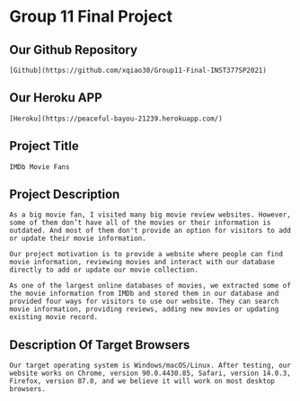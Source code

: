 # Group 11 Final Project
## Our Github Repository

    [Github](https://github.com/xqiao30/Group11-Final-INST377SP2021)

## Our Heroku APP

    [Heroku](https://peaceful-bayou-21239.herokuapp.com/)

## Project Title

    IMDb Movie Fans

## Project Description

    As a big movie fan, I visited many big movie review websites. However, some of them don’t have all of the movies or their information is outdated. And most of them don't provide an option for visitors to add or update their movie information.

    Our project motivation is to provide a website where people can find movie information, reviewing movies and interact with our database directly to add or update our movie collection.

    As one of the largest online databases of movies, we extracted some of the movie information from IMDb and stored them in our database and provided four ways for visitors to use our website. They can search movie information, providing reviews, adding new movies or updating existing movie record.

## Description Of Target Browsers

    Our target operating system is Windows/macOS/Linux. After testing, our website works on Chrome, version 90.0.4430.85, Safari, version 14.0.3, Firefox, version 87.0, and we believe it will work on most desktop browsers.
